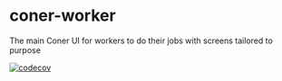 # coner-worker
The main Coner UI for workers to do their jobs with screens tailored to purpose

[![codecov](https://codecov.io/gh/caeos/coner-worker/branch/master/graph/badge.svg)](https://codecov.io/gh/caeos/coner-worker)
